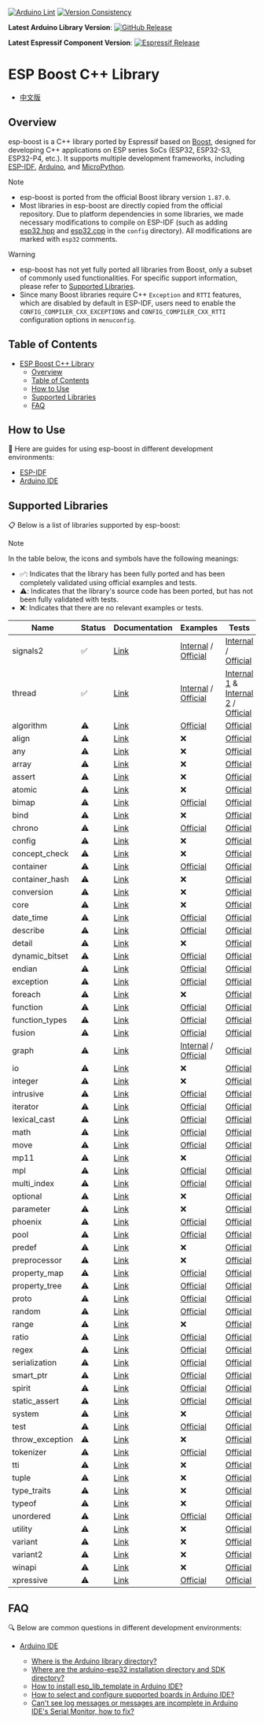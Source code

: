 [![Arduino Lint](https://github.com/espressif/esp-boost/actions/workflows/arduino_lint.yml/badge.svg)](https://github.com/espressif/esp-boost/actions/workflows/arduino_lint.yml) [![Version Consistency](https://github.com/espressif/esp-boost/actions/workflows/check_lib_versions.yml/badge.svg)](https://github.com/espressif/esp-boost/actions/workflows/check_lib_versions.yml)

**Latest Arduino Library Version**: [![GitHub Release](https://img.shields.io/github/v/release/espressif/esp-boost)](https://github.com/espressif/esp-boost/releases)

**Latest Espressif Component Version**: [![Espressif Release](https://components.espressif.com/components/espressif/esp-boost/badge.svg)](https://components.espressif.com/components/espressif/esp-boost)

# ESP Boost C++ Library

* [中文版](./README_CN.md)

## Overview

esp-boost is a C++ library ported by Espressif based on [Boost](https://github.com/boostorg/boost), designed for developing C++ applications on ESP series SoCs (ESP32, ESP32-S3, ESP32-P4, etc.). It supports multiple development frameworks, including [ESP-IDF](https://github.com/espressif/esp-idf), [Arduino](https://github.com/espressif/arduino-esp32), and [MicroPython](https://github.com/micropython/micropython).

> [!NOTE]
> - esp-boost is ported from the official Boost library version `1.87.0`.
> - Most libraries in esp-boost are directly copied from the official repository. Due to platform dependencies in some libraries, we made necessary modifications to compile on ESP-IDF (such as adding [esp32.hpp](src/boost/config/platform/esp32.hpp) and [esp32.cpp](src/boost/config/src/esp32.cpp) in the `config` directory). All modifications are marked with `esp32` comments.

> [!WARNING]
> - esp-boost has not yet fully ported all libraries from Boost, only a subset of commonly used functionalities. For specific support information, please refer to [Supported Libraries](#supported-libraries).
> - Since many Boost libraries require C++ `Exception` and `RTTI` features, which are disabled by default in ESP-IDF, users need to enable the `CONFIG_COMPILER_CXX_EXCEPTIONS` and `CONFIG_COMPILER_CXX_RTTI` configuration options in `menuconfig`.

## Table of Contents

- [ESP Boost C++ Library](#esp-boost-c-library)
  - [Overview](#overview)
  - [Table of Contents](#table-of-contents)
  - [How to Use](#how-to-use)
  - [Supported Libraries](#supported-libraries)
  - [FAQ](#faq)

## How to Use

📖 Here are guides for using esp-boost in different development environments:

* [ESP-IDF](./docs/envs/use_with_idf.md)
* [Arduino IDE](./docs/envs/use_with_arduino.md)

## Supported Libraries

📋 Below is a list of libraries supported by esp-boost:

> [!NOTE]
> In the table below, the icons and symbols have the following meanings:
> - ✅: Indicates that the library has been fully ported and has been completely validated using official examples and tests.
> - ⚠️: Indicates that the library's source code has been ported, but has not been fully validated with tests.
> - ❌: Indicates that there are no relevant examples or tests.

|    **Name**     | **Status** |                                 **Documentation**                                 |                                                      **Examples**                                                      |                                                                              **Tests**                                                                              |
| --------------- | ---------- | --------------------------------------------------------------------------------- | ---------------------------------------------------------------------------------------------------------------------- | ------------------------------------------------------------------------------------------------------------------------------------------------------------------- |
| signals2        | ✅️       | [Link](https://www.boost.org/doc/libs/1_87_0/libs/signals2/index.html)        | [Internal](./test_apps/signals2/example/) / [Official](https://github.com/boostorg/signals2/tree/boost-1.87.0/example) | [Internal](./test_apps/signals2/test/) / [Official](https://github.com/boostorg/signals2/tree/boost-1.87.0/test)                                                |
| thread          | ✅️       | [Link](https://www.boost.org/doc/libs/1_87_0/libs/thread/index.html)          | [Internal](./test_apps/thread/example/) / [Official](https://github.com/boostorg/thread/tree/boost-1.87.0/example)     | [Internal 1](./test_apps/thread/test_common/) & [Internal 2](./test_apps/thread/test_more/) / [Official](https://github.com/boostorg/thread/tree/boost-1.87.0/test) |
| algorithm       | ⚠️       | [Link](https://www.boost.org/doc/libs/1_87_0/libs/algorithm/index.html)       | [Official](https://github.com/boostorg/algorithm/tree/boost-1.87.0/example)                                        | [Official](https://github.com/boostorg/algorithm/tree/boost-1.87.0/test)                                                                                    |
| align           | ⚠️       | [Link](https://www.boost.org/doc/libs/1_87_0/libs/align/index.html)           | ❌                                                                                                              | [Official](https://github.com/boostorg/align/tree/boost-1.87.0/test)                                                                                        |
| any             | ⚠️       | [Link](https://www.boost.org/doc/libs/1_87_0/libs/any/index.html)             | ❌                                                                                                              | [Official](https://github.com/boostorg/any/tree/boost-1.87.0/test)                                                                                          |
| array           | ⚠️       | [Link](https://www.boost.org/doc/libs/1_87_0/libs/array/index.html)           | ❌                                                                                                              | [Official](https://github.com/boostorg/array/tree/boost-1.87.0/test)                                                                                        |
| assert          | ⚠️       | [Link](https://www.boost.org/doc/libs/1_87_0/libs/assert/index.html)          | ❌                                                                                                              | [Official](https://github.com/boostorg/assert/tree/boost-1.87.0/test)                                                                                       |
| atomic          | ⚠️       | [Link](https://www.boost.org/doc/libs/1_87_0/libs/atomic/index.html)          | ❌                                                                                                              | [Official](https://github.com/boostorg/atomic/tree/boost-1.87.0/test)                                                                                       |
| bimap           | ⚠️       | [Link](https://www.boost.org/doc/libs/1_87_0/libs/bimap/index.html)           | [Official](https://github.com/boostorg/bimap/tree/boost-1.87.0/example)                                            | [Official](https://github.com/boostorg/bimap/tree/boost-1.87.0/test)                                                                                        |
| bind            | ⚠️       | [Link](https://www.boost.org/doc/libs/1_87_0/libs/bind/index.html)            | ❌                                                                                                              | [Official](https://github.com/boostorg/bind/tree/boost-1.87.0/test)                                                                                         |
| chrono          | ⚠️       | [Link](https://www.boost.org/doc/libs/1_87_0/libs/chrono/index.html)          | [Official](https://github.com/boostorg/chrono/tree/boost-1.87.0/example)                                           | [Official](https://github.com/boostorg/chrono/tree/boost-1.87.0/test)                                                                                       |
| config          | ⚠️       | [Link](https://www.boost.org/doc/libs/1_87_0/libs/config/index.html)          | ❌                                                                                                              | [Official](https://github.com/boostorg/config/tree/boost-1.87.0/test)                                                                                       |
| concept_check   | ⚠️       | [Link](https://www.boost.org/doc/libs/1_87_0/libs/concept_check/index.html)   | ❌                                                                                                              | [Official](https://github.com/boostorg/concept_check/tree/boost-1.87.0/test)                                                                                |
| container       | ⚠️       | [Link](https://www.boost.org/doc/libs/1_87_0/libs/container/index.html)       | [Official](https://github.com/boostorg/container/tree/boost-1.87.0/example)                                        | [Official](https://github.com/boostorg/container/tree/boost-1.87.0/test)                                                                                    |
| container_hash  | ⚠️       | [Link](https://www.boost.org/doc/libs/1_87_0/libs/container_hash/index.html)  | ❌                                                                                                              | [Official](https://github.com/boostorg/container_hash/tree/boost-1.87.0/test)                                                                               |
| conversion      | ⚠️       | [Link](https://www.boost.org/doc/libs/1_87_0/libs/conversion/index.html)      | ❌                                                                                                              | [Official](https://github.com/boostorg/conversion/tree/boost-1.87.0/test)                                                                                   |
| core            | ⚠️       | [Link](https://www.boost.org/doc/libs/1_87_0/libs/core/index.html)            | ❌                                                                                                              | [Official](https://github.com/boostorg/core/tree/boost-1.87.0/test)                                                                                         |
| date_time       | ⚠️       | [Link](https://www.boost.org/doc/libs/1_87_0/libs/date_time/index.html)       | [Official](https://github.com/boostorg/date_time/tree/boost-1.87.0/example)                                        | [Official](https://github.com/boostorg/date_time/tree/boost-1.87.0/test)                                                                                    |
| describe        | ⚠️       | [Link](https://www.boost.org/doc/libs/1_87_0/libs/describe/index.html)        | [Official](https://github.com/boostorg/describe/tree/boost-1.87.0/example)                                         | [Official](https://github.com/boostorg/describe/tree/boost-1.87.0/test)                                                                                     |
| detail          | ⚠️       | [Link](https://www.boost.org/doc/libs/1_87_0/libs/detail/index.html)          | ❌                                                                                                              | [Official](https://github.com/boostorg/detail/tree/boost-1.87.0/test)                                                                                       |
| dynamic_bitset  | ⚠️       | [Link](https://www.boost.org/doc/libs/1_87_0/libs/dynamic_bitset/index.html)  | [Official](https://github.com/boostorg/dynamic_bitset/tree/boost-1.87.0/example)                                   | [Official](https://github.com/boostorg/dynamic_bitset/tree/boost-1.87.0/test)                                                                               |
| endian          | ⚠️       | [Link](https://www.boost.org/doc/libs/1_87_0/libs/endian/index.html)          | [Official](https://github.com/boostorg/endian/tree/boost-1.87.0/example)                                           | [Official](https://github.com/boostorg/endian/tree/boost-1.87.0/test)                                                                                       |
| exception       | ⚠️       | [Link](https://www.boost.org/doc/libs/1_87_0/libs/exception/index.html)       | [Official](https://github.com/boostorg/exception/tree/boost-1.87.0/example)                                        | [Official](https://github.com/boostorg/exception/tree/boost-1.87.0/test)                                                                                    |
| foreach         | ⚠️       | [Link](https://www.boost.org/doc/libs/1_87_0/libs/foreach/index.html)         | ❌                                                                                                              | [Official](https://github.com/boostorg/foreach/tree/boost-1.87.0/test)                                                                                      |
| function        | ⚠️       | [Link](https://www.boost.org/doc/libs/1_87_0/libs/function/index.html)        | [Official](https://github.com/boostorg/function/tree/boost-1.87.0/example)                                         | [Official](https://github.com/boostorg/function/tree/boost-1.87.0/test)                                                                                     |
| function_types  | ⚠️       | [Link](https://www.boost.org/doc/libs/1_87_0/libs/function_types/index.html)  | [Official](https://github.com/boostorg/function_types/tree/boost-1.87.0/example)                                   | [Official](https://github.com/boostorg/function_types/tree/boost-1.87.0/test)                                                                               |
| fusion          | ⚠️       | [Link](https://www.boost.org/doc/libs/1_87_0/libs/fusion/index.html)          | [Official](https://github.com/boostorg/fusion/tree/boost-1.87.0/example)                                           | [Official](https://github.com/boostorg/fusion/tree/boost-1.87.0/test)                                                                                       |
| graph           | ⚠️       | [Link](https://www.boost.org/doc/libs/1_87_0/libs/graph/index.html)           | [Internal](./test_apps/graph/example/) / [Official](https://github.com/boostorg/graph/tree/boost-1.87.0/example)   | [Official](https://github.com/boostorg/graph/tree/boost-1.87.0/test)                                                                                        |
| io              | ⚠️       | [Link](https://www.boost.org/doc/libs/1_87_0/libs/io/index.html)              | ❌                                                                                                              | [Official](https://github.com/boostorg/io/tree/boost-1.87.0/test)                                                                                           |
| integer         | ⚠️       | [Link](https://www.boost.org/doc/libs/1_87_0/libs/integer/index.html)         | ❌                                                                                                              | [Official](https://github.com/boostorg/integer/tree/boost-1.87.0/test)                                                                                      |
| intrusive       | ⚠️       | [Link](https://www.boost.org/doc/libs/1_87_0/libs/intrusive/index.html)       | [Official](https://github.com/boostorg/intrusive/tree/boost-1.87.0/example)                                        | [Official](https://github.com/boostorg/intrusive/tree/boost-1.87.0/test)                                                                                    |
| iterator        | ⚠️       | [Link](https://www.boost.org/doc/libs/1_87_0/libs/iterator/index.html)        | [Official](https://github.com/boostorg/iterator/tree/boost-1.87.0/example)                                         | [Official](https://github.com/boostorg/iterator/tree/boost-1.87.0/test)                                                                                     |
| lexical_cast    | ⚠️       | [Link](https://www.boost.org/doc/libs/1_87_0/libs/lexical_cast/index.html)    | [Official](https://github.com/boostorg/lexical_cast/tree/boost-1.87.0/example)                                     | [Official](https://github.com/boostorg/lexical_cast/tree/boost-1.87.0/test)                                                                                 |
| math            | ⚠️       | [Link](https://www.boost.org/doc/libs/1_87_0/libs/math/index.html)            | [Official](https://github.com/boostorg/math/tree/boost-1.87.0/example)                                             | [Official](https://github.com/boostorg/math/tree/boost-1.87.0/test)                                                                                         |
| move            | ⚠️       | [Link](https://www.boost.org/doc/libs/1_87_0/libs/move/index.html)            | [Official](https://github.com/boostorg/move/tree/boost-1.87.0/example)                                             | [Official](https://github.com/boostorg/move/tree/boost-1.87.0/test)                                                                                         |
| mp11            | ⚠️       | [Link](https://www.boost.org/doc/libs/1_87_0/libs/mp11/index.html)            | ❌                                                                                                              | [Official](https://github.com/boostorg/mp11/tree/boost-1.87.0/test)                                                                                         |
| mpl             | ⚠️       | [Link](https://www.boost.org/doc/libs/1_87_0/libs/mpl/index.html)             | [Official](https://github.com/boostorg/mpl/tree/boost-1.87.0/example)                                              | [Official](https://github.com/boostorg/mpl/tree/boost-1.87.0/test)                                                                                          |
| multi_index     | ⚠️       | [Link](https://www.boost.org/doc/libs/1_87_0/libs/multi_index/index.html)     | [Official](https://github.com/boostorg/multi_index/tree/boost-1.87.0/example)                                      | [Official](https://github.com/boostorg/multi_index/tree/boost-1.87.0/test)                                                                                 |
| optional        | ⚠️       | [Link](https://www.boost.org/doc/libs/1_87_0/libs/optional/index.html)        | ❌                                                                                                              | [Official](https://github.com/boostorg/optional/tree/boost-1.87.0/test)                                                                                     |
| parameter       | ⚠️       | [Link](https://www.boost.org/doc/libs/1_87_0/libs/parameter/index.html)       | ❌                                                                                                              | [Official](https://github.com/boostorg/parameter/tree/boost-1.87.0/test)                                                                                    |
| phoenix         | ⚠️       | [Link](https://www.boost.org/doc/libs/1_87_0/libs/phoenix/index.html)         | [Official](https://github.com/boostorg/phoenix/tree/boost-1.87.0/example)                                          | [Official](https://github.com/boostorg/phoenix/tree/boost-1.87.0/test)                                                                                      |
| pool            | ⚠️       | [Link](https://www.boost.org/doc/libs/1_87_0/libs/pool/index.html)            | [Official](https://github.com/boostorg/pool/tree/boost-1.87.0/example)                                             | [Official](https://github.com/boostorg/pool/tree/boost-1.87.0/test)                                                                                         |
| predef          | ⚠️       | [Link](https://www.boost.org/doc/libs/1_87_0/libs/predef/index.html)          | ❌                                                                                                              | [Official](https://github.com/boostorg/predef/tree/boost-1.87.0/test)                                                                                       |
| preprocessor    | ⚠️       | [Link](https://www.boost.org/doc/libs/1_87_0/libs/preprocessor/index.html)    | ❌                                                                                                              | [Official](https://github.com/boostorg/preprocessor/tree/boost-1.87.0/test)                                                                                 |
| property_map    | ⚠️       | [Link](https://www.boost.org/doc/libs/1_87_0/libs/property_map/index.html)    | [Official](https://github.com/boostorg/property_map/tree/boost-1.87.0/example)                                     | [Official](https://github.com/boostorg/property_map/tree/boost-1.87.0/test)                                                                                 |
| property_tree   | ⚠️       | [Link](https://www.boost.org/doc/libs/1_87_0/libs/property_tree/index.html)   | [Official](https://github.com/boostorg/property_tree/tree/boost-1.87.0/example)                                    | [Official](https://github.com/boostorg/property_tree/tree/boost-1.87.0/test)                                                                                |
| proto           | ⚠️       | [Link](https://www.boost.org/doc/libs/1_87_0/libs/proto/index.html)           | [Official](https://github.com/boostorg/proto/tree/boost-1.87.0/example)                                            | [Official](https://github.com/boostorg/proto/tree/boost-1.87.0/test)                                                                                        |
| random          | ⚠️       | [Link](https://www.boost.org/doc/libs/1_87_0/libs/random/index.html)          | [Official](https://github.com/boostorg/random/tree/boost-1.87.0/example)                                           | [Official](https://github.com/boostorg/random/tree/boost-1.87.0/test)                                                                                       |
| range           | ⚠️       | [Link](https://www.boost.org/doc/libs/1_87_0/libs/range/index.html)           | ❌                                                                                                              | [Official](https://github.com/boostorg/range/tree/boost-1.87.0/test)                                                                                        |
| ratio           | ⚠️       | [Link](https://www.boost.org/doc/libs/1_87_0/libs/ratio/index.html)           | [Official](https://github.com/boostorg/ratio/tree/boost-1.87.0/example)                                            | [Official](https://github.com/boostorg/ratio/tree/boost-1.87.0/test)                                                                                        |
| regex           | ⚠️       | [Link](https://www.boost.org/doc/libs/1_87_0/libs/regex/index.html)           | [Official](https://github.com/boostorg/regex/tree/boost-1.87.0/example)                                            | [Official](https://github.com/boostorg/regex/tree/boost-1.87.0/test)                                                                                        |
| serialization   | ⚠️       | [Link](https://www.boost.org/doc/libs/1_87_0/libs/serialization/index.html)   | [Official](https://github.com/boostorg/serialization/tree/boost-1.87.0/example)                                    | [Official](https://github.com/boostorg/serialization/tree/boost-1.87.0/test)                                                                                |
| smart_ptr       | ⚠️       | [Link](https://www.boost.org/doc/libs/1_87_0/libs/smart_ptr/index.html)       | [Official](https://github.com/boostorg/smart_ptr/tree/boost-1.87.0/example)                                        | [Official](https://github.com/boostorg/smart_ptr/tree/boost-1.87.0/test)                                                                                    |
| spirit          | ⚠️       | [Link](https://www.boost.org/doc/libs/1_87_0/libs/spirit/index.html)          | [Official](https://github.com/boostorg/spirit/tree/boost-1.87.0/example)                                           | [Official](https://github.com/boostorg/spirit/tree/boost-1.87.0/test)                                                                                       |
| static_assert   | ⚠️       | [Link](https://www.boost.org/doc/libs/1_87_0/libs/static_assert/index.html)   | [Official](https://github.com/boostorg/static_assert/tree/boost-1.87.0/example)                                    | [Official](https://github.com/boostorg/static_assert/tree/boost-1.87.0/test)                                                                                |
| system          | ⚠️       | [Link](https://www.boost.org/doc/libs/1_87_0/libs/system/index.html)          | ❌                                                                                                              | [Official](https://github.com/boostorg/system/tree/boost-1.87.0/test)                                                                                       |
| test            | ⚠️       | [Link](https://www.boost.org/doc/libs/1_87_0/libs/test/index.html)            | [Official](https://github.com/boostorg/test/tree/boost-1.87.0/example)                                             | [Official](https://github.com/boostorg/test/tree/boost-1.87.0/test)                                                                                         |
| throw_exception | ⚠️       | [Link](https://www.boost.org/doc/libs/1_87_0/libs/throw_exception/index.html) | ❌                                                                                                              | [Official](https://github.com/boostorg/throw_exception/tree/boost-1.87.0/test)                                                                              |
| tokenizer       | ⚠️       | [Link](https://www.boost.org/doc/libs/1_87_0/libs/tokenizer/index.html)       | [Official](https://github.com/boostorg/tokenizer/tree/boost-1.87.0/example)                                        | [Official](https://github.com/boostorg/tokenizer/tree/boost-1.87.0/test)                                                                                    |
| tti             | ⚠️       | [Link](https://www.boost.org/doc/libs/1_87_0/libs/tti/index.html)             | ❌                                                                                                              | [Official](https://github.com/boostorg/tti/tree/boost-1.87.0/test)                                                                                          |
| tuple           | ⚠️       | [Link](https://www.boost.org/doc/libs/1_87_0/libs/tuple/index.html)           | ❌                                                                                                              | [Official](https://github.com/boostorg/tuple/tree/boost-1.87.0/test)                                                                                        |
| type_traits     | ⚠️       | [Link](https://www.boost.org/doc/libs/1_87_0/libs/type_traits/index.html)     | ❌                                                                                                              | [Official](https://github.com/boostorg/type_traits/tree/boost-1.87.0/test)                                                                                  |
| typeof          | ⚠️       | [Link](https://www.boost.org/doc/libs/1_87_0/libs/typeof/index.html)          | ❌                                                                                                              | [Official](https://github.com/boostorg/typeof/tree/boost-1.87.0/test)                                                                                       |
| unordered       | ⚠️       | [Link](https://www.boost.org/doc/libs/1_87_0/libs/unordered/index.html)       | [Official](https://github.com/boostorg/unordered/tree/boost-1.87.0/example)                                        | [Official](https://github.com/boostorg/unordered/tree/boost-1.87.0/test)                                                                                    |
| utility         | ⚠️       | [Link](https://www.boost.org/doc/libs/1_87_0/libs/utility/index.html)         | ❌                                                                                                              | [Official](https://github.com/boostorg/utility/tree/boost-1.87.0/test)                                                                                      |
| variant         | ⚠️       | [Link](https://www.boost.org/doc/libs/1_87_0/libs/variant/index.html)         | ❌                                                                                                              | [Official](https://github.com/boostorg/variant/tree/boost-1.87.0/test)                                                                                      |
| variant2        | ⚠️       | [Link](https://www.boost.org/doc/libs/1_87_0/libs/variant2/index.html)        | ❌                                                                                                              | [Official](https://github.com/boostorg/variant2/tree/boost-1.87.0/test)                                                                                     |
| winapi          | ⚠️       | [Link](https://www.boost.org/doc/libs/1_87_0/libs/winapi/index.html)          | ❌                                                                                                              | [Official](https://github.com/boostorg/winapi/tree/boost-1.87.0/test)                                                                                       |
| xpressive       | ⚠️       | [Link](https://www.boost.org/doc/libs/1_87_0/libs/xpressive/index.html)       | [Official](https://github.com/boostorg/xpressive/tree/boost-1.87.0/example)                                        | [Official](https://github.com/boostorg/xpressive/tree/boost-1.87.0/test)                                                                                    |

## FAQ

🔍 Below are common questions in different development environments:

* [Arduino IDE](./docs/envs/use_with_arduino.md#frequently-asked-questions)

  * [Where is the Arduino library directory?](./docs/envs/use_with_arduino.md#where-is-the-arduino-library-directory)
  * [Where are the arduino-esp32 installation directory and SDK directory?](./docs/envs/use_with_arduino.md#where-are-the-arduino-esp32-installation-directory-and-sdk-directory)
  * [How to install esp_lib_template in Arduino IDE?](./docs/envs/use_with_arduino.md#how-to-install-esp-boost-in-arduino-ide)
  * [How to select and configure supported boards in Arduino IDE?](./docs/envs/use_with_arduino.md#how-to-select-and-configure-supported-boards-in-arduino-ide)
  * [Can't see log messages or messages are incomplete in Arduino IDE's Serial Monitor, how to fix?](./docs/envs/use_with_arduino.md#cant-see-log-messages-or-messages-are-incomplete-in-arduino-ides-serial-monitor-how-to-fix)
